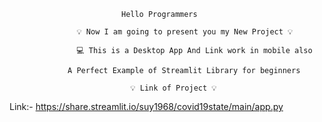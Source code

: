                              Hello Programmers
                     
                   💡 Now I am going to present you my New Project 💡
                   
                   💻 This is a Desktop App And Link work in mobile also
                 
                 A Perfect Example of Streamlit Library for beginners
                 
                               💡 Link of Project 💡

  
Link:-  https://share.streamlit.io/suy1968/covid19state/main/app.py

